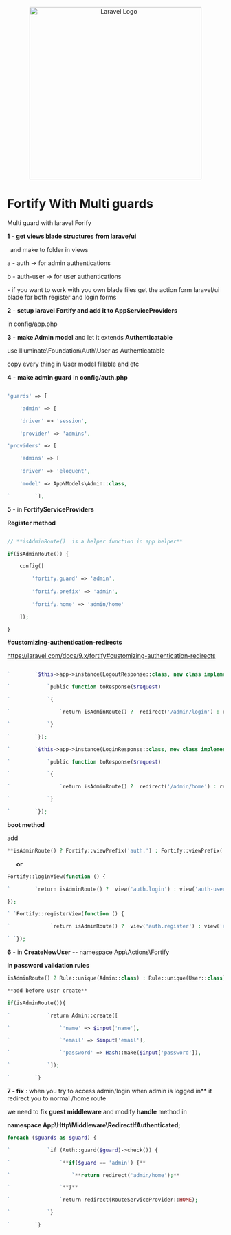 <p align="center"><a href="https://laravel.com" target="_blank"><img src="https://raw.githubusercontent.com/laravel/art/master/logo-lockup/5%20SVG/2%20CMYK/1%20Full%20Color/laravel-logolockup-cmyk-red.svg" width="400" alt="Laravel Logo"></a></p>

<p align="center">
    <h1>Fortify With Multi guards</h1>  
</p>


Multi guard with laravel Forify

**1** - **get views blade structures from larave/ui**

` `and make to folder in views  

a - auth  ->  for admin authentications 

b - auth-user  -> for user authentications  

\- if you want to work with you own blade files get the action form laravel/ui blade for both register and login forms

**2** - **setup laravel Fortify and add it to AppServiceProviders** 

in config/app.php 

**3** - **make Admin model** and let it extends **Authenticatable**

use Illuminate\Foundation\Auth\User as Authenticatable

copy every thing in User model fillable and etc

**4** - **make admin guard**  in **config/auth.php**
```php

'guards' => [

    'admin' => [

    'driver' => 'session',

    'provider' => 'admins',

'providers' => [

    'admins' => [
    
    'driver' => 'eloquent',

    'model' => App\Models\Admin::class,

`        `],
```
**5** - in **FortifyServiceProviders**

**Register method** 
```php

// **isAdminRoute()  is a helper function in app helper**

if(isAdminRoute()) {

    config([

        'fortify.guard' => 'admin',
        
        'fortify.prefix' => 'admin',
        
        'fortify.home' => 'admin/home'

    ]);

}
```

**#customizing-authentication-redirects**

<https://laravel.com/docs/9.x/fortify#customizing-authentication-redirects>

```php

`        `$this->app->instance(LogoutResponse::class, new class implements LogoutResponse {

`            `public function toResponse($request)

`            `{

`                `return isAdminRoute() ?  redirect('/admin/login') : redirect('/login');

`            `}

`        `});

`        `$this->app->instance(LoginResponse::class, new class implements LoginResponse {

`            `public function toResponse($request)

`            `{

`                `return isAdminRoute() ?  redirect('/admin/home') : redirect('/home');

`            `}

`        `});
```
**boot method**

add 
```php
**isAdminRoute() ? Fortify::viewPrefix('auth.') : Fortify::viewPrefix('auth-users.');**
```
`	`**or**
```php
Fortify::loginView(function () {

`        `return isAdminRoute() ?  view('auth.login') : view('auth-users.login');

});

` `Fortify::registerView(function () {

`             `return isAdminRoute() ?  view('auth.register') : view('auth-users.register');

` `});
```
**6** - in **CreateNewUser**   --   namespace App\Actions\Fortify

**in password validation rules** 
```php
isAdminRoute() ? Rule::unique(Admin::class) : Rule::unique(User::class),

**add before user create**

if(isAdminRoute()){

`            `return Admin::create([

`                `'name' => $input['name'],

`                `'email' => $input['email'],

`                `'password' => Hash::make($input['password']),

`            `]);

`        `}
```
**7 - fix** : when you try to access admin/login when admin is logged in** it redirect you to normal /home route 

we need to fix **guest middleware** and modify **handle** method in 

**namespace App\Http\Middleware\RedirectIfAuthenticated;**

```php
foreach ($guards as $guard) {

`            `if (Auth::guard($guard)->check()) {

`                `**if($guard == 'admin') {**

`                    `**return redirect('admin/home');**

`                `**}**

`                `return redirect(RouteServiceProvider::HOME);

`            `}

`        `}

```
